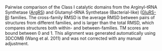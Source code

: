 Pairwise comparison of the Class I catalytic domains from the Arginyl-tRNA Synthetase (<a href='/class1/arg'>ArgRS</a>) and Glutamyl-tRNA Synthetase (Bacterial-like) (<a href='/class1/glu1'>GluRS-B</a>) families. 
	The cross-family RMSD is the average RMSD between pairs of structures from different families, and is
	 larger than the total RMSD, which compares structures both within- and between-families. TM scores are bound between 0 and 1. 
	 This alignment was generated automatically using 3DCOMB (Wang et al. 2011) and was not corrected with any manual adjustment.

